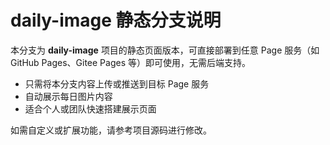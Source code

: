 # daily-image 静态分支说明

本分支为 **daily-image** 项目的静态页面版本，可直接部署到任意 Page 服务（如 GitHub Pages、Gitee Pages 等）即可使用，无需后端支持。

- 只需将本分支内容上传或推送到目标 Page 服务
- 自动展示每日图片内容
- 适合个人或团队快速搭建展示页面

如需自定义或扩展功能，请参考项目源码进行修改。